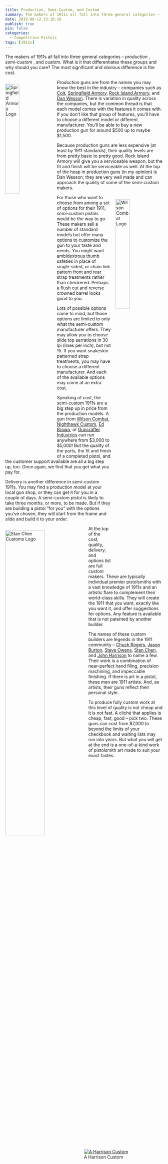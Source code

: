 ```yaml
---
title: Production, Semi-Custom, and Custom
summary: The makers of 1911s all fall into three general categories – _production_ , _semi-custom_ , and _custom_. What is it that differentiates these groups and why should you care? The most significant and obvious difference is the cost.
date: 2019-08-12 23:16:18
publish: true
pin: false
categories:
  - Competition Pistols
tags: [1911s]
---
```


The makers of 1911s all fall into three general categories – _production_ , _semi-custom_ , and _custom_. What is it that differentiates these groups and why should you care? The most significant and obvious difference is the cost.

<img src="/assets/images/wp-content/uploads/2023/10/image.jpeg" alt="Springfield Armory Logo" style="float: left; width: 30%; margin: 1em 1em 1em 0em">

_Production_ guns are from the names you may know the best in the industry – companies such as [Colt](https://www.colt.com/), [Springfield Armory](https://www.springfield-armory.com/), [Rock Island Armory](https://armscor.com/firearms/ria/), and [Dan Wesson](https://danwessonfirearms.com/). There is variation in quality across the companies, but the common thread is that each model comes with the features it comes with. If you don’t like that group of features, you’ll have to choose a different model or different manufacturer. You’ll be able to buy a new production gun for around $500 up to maybe $1,500.

Because production guns are less expensive (at least by 1911 standards), their quality levels are from pretty basic to pretty good. Rock Island Armory will give you a serviceable weapon, but the fit and finish will be serviceable as well. At the top of the heap in production guns (in my opinion) is Dan Wesson; they are very well made and can approach the quality of some of the semi-custom makers.

<img src="/assets/images/wp-content/uploads/2023/10/image-1.jpeg" alt="Wilson Combat Logo" style="float: right; width: 30%; margin: 1em 0em 1em 1em">

For those who want to choose from among a set of options for their 1911, _semi-custom_ pistols would be the way to go. These makers sell a number of standard models but offer many options to customize the gun to your taste and needs. You might want ambidextrous thumb safeties in place of single-sided, or chain link pattern front and rear strap treatments rather than checkered. Perhaps a flush cut and reverse crowned barrel looks good to you.

Lots of possible options come to mind, but those options are limited to only what the semi-custom manufacturer offers. They may allow you to choose slide top serrations in 30 lpi (lines per inch), but not 15. If you want snakeskin patterned strap treatments, you may have to choose a different manufacturer. And each of the available options may come at an extra cost.

Speaking of cost, the semi-custom 1911s are a big step up in price from the production models. A gun from [Wilson Combat](https://www.wilsoncombat.com/), [Nighthawk Custom](https://www.nighthawkcustom.com/), [Ed Brown](https://www.edbrown.com/), or [Guncrafter Industries](https://www.guncrafterindustries.com/) can run anywhere from $3,000 to $5,000! But the quality of the parts, the fit and finish of a completed pistol, and the customer support available are all a big step up, too. Once again, we find that you get what you pay for.

Delivery is another difference in semi-custom 1911s. You may find a production model at your local gun shop, or they can get it for you in a couple of days. A semi-custom pistol is likely to take three months, or more, to be made. But if they are building a pistol “for you” with the options you’ve chosen, they will start from the frame and slide and build it to your order.

<img src="/assets/images/wp-content/uploads/2023/10/image.png" alt="Stan Chen Customs Logo" style="float: left; width: 50%; margin: 1em 1em 1em 0em">

At the top of the cost, quality, delivery, and options list are full _custom_ makers. These are typically individual premier pistolsmiths with a vast knowledge of 1911s and an artistic flare to complement their world-class skills. They will create the 1911 that you want, exactly like you want it, and offer suggestions for options. Any feature is available that is not patented by another builder.

<figure style="float: right; width: 50%; margin: 1em 0em 1em 1em">
  <a href="/assets/images/wp-content/uploads/2023/10/image-2.jpeg"><img src="/assets/images/wp-content/uploads/2023/10/image-2.jpeg" alt="A Harrison Custom" ></a>
  <figcaption>A Harrison Custom</figcaption>
</figure>

The names of these custom builders are legends in the 1911 community – [Chuck Rogers](http://www.rogersprecision.com/), [Jason Burton](https://www.heirloomprecision.com/), [Steve Owens](https://www.integrityarmscustoms.com/), [Stan Chen](http://www.chencustom.com/), and [John Harrison](http://www.harrisoncustom.com/) to name a few. Their work is a combination of near-perfect hand filing, precision machining, and impeccable finishing. If there is art in a pistol, these men are 1911 artists. And, as artists, their guns reflect their personal style.

To produce fully custom work at this level of quality is not cheap and it is not fast. A cliché that applies is cheap, fast, good – pick two. These guns can cost from $7,000 to beyond the limits of your checkbook and waiting lists may run into years. But what you will get at the end is a one-of-a-kind work of pistolsmith art made to suit your exact tastes.
